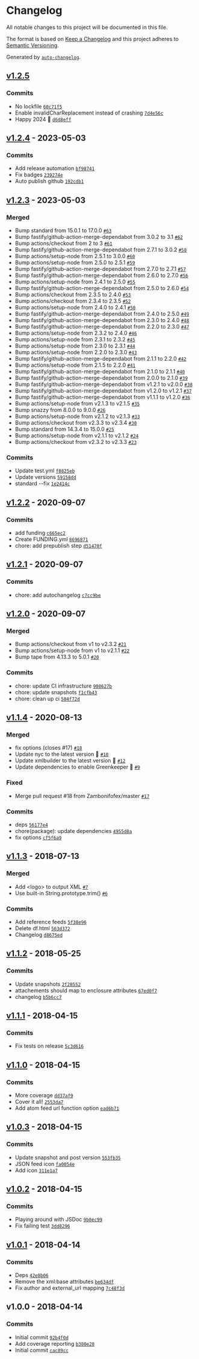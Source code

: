 # Changelog

All notable changes to this project will be documented in this file.

The format is based on [Keep a Changelog](https://keepachangelog.com/en/1.0.0/)
and this project adheres to [Semantic Versioning](https://semver.org/spec/v2.0.0.html).

Generated by [`auto-changelog`](https://github.com/CookPete/auto-changelog).

## [v1.2.5](https://github.com/bcomnes/jsonfeed-to-atom/compare/v1.2.4...v1.2.5)

### Commits

- No lockfile [`60c71f5`](https://github.com/bcomnes/jsonfeed-to-atom/commit/60c71f5772ed3d33a918980ad5fc4409d45c81a5)
- Enable invalidCharReplacement instead of crashing [`7d4e56c`](https://github.com/bcomnes/jsonfeed-to-atom/commit/7d4e56c2ed2f43cbe89cdb85bd82a6de934fbed5)
- Happy 2024 🎉 [`d6d8eff`](https://github.com/bcomnes/jsonfeed-to-atom/commit/d6d8eff82251b15be7e2b0d62b04c8d682fcb900)

## [v1.2.4](https://github.com/bcomnes/jsonfeed-to-atom/compare/v1.2.3...v1.2.4) - 2023-05-03

### Commits

- Add release automation [`bf98741`](https://github.com/bcomnes/jsonfeed-to-atom/commit/bf98741b3837ff914e18dfa367e8856d2b01c2d8)
- Fix badges [`239274e`](https://github.com/bcomnes/jsonfeed-to-atom/commit/239274ee5ad15bcdb8c3b3332f63c00d381f9432)
- Auto publish github [`192cdb1`](https://github.com/bcomnes/jsonfeed-to-atom/commit/192cdb12e4fecef5626dd008abcc92f4c91be1f6)

## [v1.2.3](https://github.com/bcomnes/jsonfeed-to-atom/compare/v1.2.2...v1.2.3) - 2023-05-03

### Merged

- Bump standard from 15.0.1 to 17.0.0 [`#63`](https://github.com/bcomnes/jsonfeed-to-atom/pull/63)
- Bump fastify/github-action-merge-dependabot from 3.0.2 to 3.1 [`#62`](https://github.com/bcomnes/jsonfeed-to-atom/pull/62)
- Bump actions/checkout from 2 to 3 [`#61`](https://github.com/bcomnes/jsonfeed-to-atom/pull/61)
- Bump fastify/github-action-merge-dependabot from 2.7.1 to 3.0.2 [`#58`](https://github.com/bcomnes/jsonfeed-to-atom/pull/58)
- Bump actions/setup-node from 2.5.1 to 3.0.0 [`#60`](https://github.com/bcomnes/jsonfeed-to-atom/pull/60)
- Bump actions/setup-node from 2.5.0 to 2.5.1 [`#59`](https://github.com/bcomnes/jsonfeed-to-atom/pull/59)
- Bump fastify/github-action-merge-dependabot from 2.7.0 to 2.7.1 [`#57`](https://github.com/bcomnes/jsonfeed-to-atom/pull/57)
- Bump fastify/github-action-merge-dependabot from 2.6.0 to 2.7.0 [`#56`](https://github.com/bcomnes/jsonfeed-to-atom/pull/56)
- Bump actions/setup-node from 2.4.1 to 2.5.0 [`#55`](https://github.com/bcomnes/jsonfeed-to-atom/pull/55)
- Bump fastify/github-action-merge-dependabot from 2.5.0 to 2.6.0 [`#54`](https://github.com/bcomnes/jsonfeed-to-atom/pull/54)
- Bump actions/checkout from 2.3.5 to 2.4.0 [`#53`](https://github.com/bcomnes/jsonfeed-to-atom/pull/53)
- Bump actions/checkout from 2.3.4 to 2.3.5 [`#52`](https://github.com/bcomnes/jsonfeed-to-atom/pull/52)
- Bump actions/setup-node from 2.4.0 to 2.4.1 [`#50`](https://github.com/bcomnes/jsonfeed-to-atom/pull/50)
- Bump fastify/github-action-merge-dependabot from 2.4.0 to 2.5.0 [`#49`](https://github.com/bcomnes/jsonfeed-to-atom/pull/49)
- Bump fastify/github-action-merge-dependabot from 2.3.0 to 2.4.0 [`#48`](https://github.com/bcomnes/jsonfeed-to-atom/pull/48)
- Bump fastify/github-action-merge-dependabot from 2.2.0 to 2.3.0 [`#47`](https://github.com/bcomnes/jsonfeed-to-atom/pull/47)
- Bump actions/setup-node from 2.3.2 to 2.4.0 [`#46`](https://github.com/bcomnes/jsonfeed-to-atom/pull/46)
- Bump actions/setup-node from 2.3.1 to 2.3.2 [`#45`](https://github.com/bcomnes/jsonfeed-to-atom/pull/45)
- Bump actions/setup-node from 2.3.0 to 2.3.1 [`#44`](https://github.com/bcomnes/jsonfeed-to-atom/pull/44)
- Bump actions/setup-node from 2.2.0 to 2.3.0 [`#43`](https://github.com/bcomnes/jsonfeed-to-atom/pull/43)
- Bump fastify/github-action-merge-dependabot from 2.1.1 to 2.2.0 [`#42`](https://github.com/bcomnes/jsonfeed-to-atom/pull/42)
- Bump actions/setup-node from 2.1.5 to 2.2.0 [`#41`](https://github.com/bcomnes/jsonfeed-to-atom/pull/41)
- Bump fastify/github-action-merge-dependabot from 2.1.0 to 2.1.1 [`#40`](https://github.com/bcomnes/jsonfeed-to-atom/pull/40)
- Bump fastify/github-action-merge-dependabot from 2.0.0 to 2.1.0 [`#39`](https://github.com/bcomnes/jsonfeed-to-atom/pull/39)
- Bump fastify/github-action-merge-dependabot from v1.2.1 to v2.0.0 [`#38`](https://github.com/bcomnes/jsonfeed-to-atom/pull/38)
- Bump fastify/github-action-merge-dependabot from v1.2.0 to v1.2.1 [`#37`](https://github.com/bcomnes/jsonfeed-to-atom/pull/37)
- Bump fastify/github-action-merge-dependabot from v1.1.1 to v1.2.0 [`#36`](https://github.com/bcomnes/jsonfeed-to-atom/pull/36)
- Bump actions/setup-node from v2.1.3 to v2.1.5 [`#35`](https://github.com/bcomnes/jsonfeed-to-atom/pull/35)
- Bump snazzy from 8.0.0 to 9.0.0 [`#26`](https://github.com/bcomnes/jsonfeed-to-atom/pull/26)
- Bump actions/setup-node from v2.1.2 to v2.1.3 [`#33`](https://github.com/bcomnes/jsonfeed-to-atom/pull/33)
- Bump actions/checkout from v2.3.3 to v2.3.4 [`#30`](https://github.com/bcomnes/jsonfeed-to-atom/pull/30)
- Bump standard from 14.3.4 to 15.0.0 [`#25`](https://github.com/bcomnes/jsonfeed-to-atom/pull/25)
- Bump actions/setup-node from v2.1.1 to v2.1.2 [`#24`](https://github.com/bcomnes/jsonfeed-to-atom/pull/24)
- Bump actions/checkout from v2.3.2 to v2.3.3 [`#23`](https://github.com/bcomnes/jsonfeed-to-atom/pull/23)

### Commits

- Update test.yml [`f8825eb`](https://github.com/bcomnes/jsonfeed-to-atom/commit/f8825eba1ce9c706469cfbfc1239df4f4f016389)
- Update versions [`59158dd`](https://github.com/bcomnes/jsonfeed-to-atom/commit/59158ddff375c522128c49b456723733050953df)
- standard --fix [`1e2414c`](https://github.com/bcomnes/jsonfeed-to-atom/commit/1e2414cbf696da89ba01dcc42c55c9625f430cf3)

## [v1.2.2](https://github.com/bcomnes/jsonfeed-to-atom/compare/v1.2.1...v1.2.2) - 2020-09-07

### Commits

- add funding [`c665ec2`](https://github.com/bcomnes/jsonfeed-to-atom/commit/c665ec205b6f93f2697596e1c5cb438f42213ab8)
- Create FUNDING.yml [`8696871`](https://github.com/bcomnes/jsonfeed-to-atom/commit/8696871b052ebf7d6b6906432f700d1a179ff759)
- chore: add prepublish step [`d51470f`](https://github.com/bcomnes/jsonfeed-to-atom/commit/d51470f1f5ad63c0fe5a46c9fbeddb1023535ede)

## [v1.2.1](https://github.com/bcomnes/jsonfeed-to-atom/compare/v1.2.0...v1.2.1) - 2020-09-07

### Commits

- chore: add autochangelog [`c7cc9be`](https://github.com/bcomnes/jsonfeed-to-atom/commit/c7cc9be743f850f8832adcd693e5caf153b9e08b)

## [v1.2.0](https://github.com/bcomnes/jsonfeed-to-atom/compare/v1.1.4...v1.2.0) - 2020-09-07

### Merged

- Bump actions/checkout from v1 to v2.3.2 [`#21`](https://github.com/bcomnes/jsonfeed-to-atom/pull/21)
- Bump actions/setup-node from v1 to v2.1.1 [`#22`](https://github.com/bcomnes/jsonfeed-to-atom/pull/22)
- Bump tape from 4.13.3 to 5.0.1 [`#20`](https://github.com/bcomnes/jsonfeed-to-atom/pull/20)

### Commits

- chore: update CI infrastructure [`908627b`](https://github.com/bcomnes/jsonfeed-to-atom/commit/908627bce56cdc441c33bcc324f202170a9104de)
- chore: update snapshots [`f1cfb43`](https://github.com/bcomnes/jsonfeed-to-atom/commit/f1cfb437e3f91e9b7b39a3ac3bd198d644cdb812)
- chore: clean up ci [`504f72d`](https://github.com/bcomnes/jsonfeed-to-atom/commit/504f72d6adffd9e74565bff6697630aa724911b4)

## [v1.1.4](https://github.com/bcomnes/jsonfeed-to-atom/compare/v1.1.3...v1.1.4) - 2020-08-13

### Merged

- fix options (closes #17) [`#18`](https://github.com/bcomnes/jsonfeed-to-atom/pull/18)
- Update nyc to the latest version 🚀 [`#10`](https://github.com/bcomnes/jsonfeed-to-atom/pull/10)
- Update xmlbuilder to the latest version 🚀 [`#12`](https://github.com/bcomnes/jsonfeed-to-atom/pull/12)
- Update dependencies to enable Greenkeeper 🌴 [`#9`](https://github.com/bcomnes/jsonfeed-to-atom/pull/9)

### Fixed

- Merge pull request #18 from Zambonifofex/master [`#17`](https://github.com/bcomnes/jsonfeed-to-atom/issues/17)

### Commits

- deps [`56177e4`](https://github.com/bcomnes/jsonfeed-to-atom/commit/56177e4505838ac25b6c347296c00a20fdda02e1)
- chore(package): update dependencies [`4955d8a`](https://github.com/bcomnes/jsonfeed-to-atom/commit/4955d8aab04f3297e53072e94cb367af7c8162de)
- fix options [`cf5f6a9`](https://github.com/bcomnes/jsonfeed-to-atom/commit/cf5f6a9b2fd55454d98f8e7f930be39b10f1a00f)

## [v1.1.3](https://github.com/bcomnes/jsonfeed-to-atom/compare/v1.1.2...v1.1.3) - 2018-07-13

### Merged

- Add &lt;logo&gt; to output XML [`#7`](https://github.com/bcomnes/jsonfeed-to-atom/pull/7)
- Use built-in String.prototype.trim() [`#6`](https://github.com/bcomnes/jsonfeed-to-atom/pull/6)

### Commits

- Add reference feeds [`5f38e96`](https://github.com/bcomnes/jsonfeed-to-atom/commit/5f38e96b7752ba896554c8a8569f4fc3bf3b616b)
- Delete df.html [`563d372`](https://github.com/bcomnes/jsonfeed-to-atom/commit/563d372480f4375a45aa0d06e94cd76160abe699)
- Changelog [`d8675ed`](https://github.com/bcomnes/jsonfeed-to-atom/commit/d8675ed4e70c3b26c354f967de6b51dc6f0a5b87)

## [v1.1.2](https://github.com/bcomnes/jsonfeed-to-atom/compare/v1.1.1...v1.1.2) - 2018-05-25

### Commits

- Update snapshots [`2f28552`](https://github.com/bcomnes/jsonfeed-to-atom/commit/2f28552fe6c296366021e7c52450522ab539e254)
- attachements should map to enclosure attributes [`67ed0f7`](https://github.com/bcomnes/jsonfeed-to-atom/commit/67ed0f7134cae6d1b67cd3591fe80d7589962d52)
- changelog [`b5b6cc7`](https://github.com/bcomnes/jsonfeed-to-atom/commit/b5b6cc7120f3249680e9f435ef72098d182393f4)

## [v1.1.1](https://github.com/bcomnes/jsonfeed-to-atom/compare/v1.1.0...v1.1.1) - 2018-04-15

### Commits

- Fix tests on release [`5c3d616`](https://github.com/bcomnes/jsonfeed-to-atom/commit/5c3d6163f6c15050196dda5e3df1d2602e8cd209)

## [v1.1.0](https://github.com/bcomnes/jsonfeed-to-atom/compare/v1.0.3...v1.1.0) - 2018-04-15

### Commits

- More coverage [`dd37af9`](https://github.com/bcomnes/jsonfeed-to-atom/commit/dd37af9cab58220f32e7d3b53895ea06b03877d4)
- Cover it all! [`2553da7`](https://github.com/bcomnes/jsonfeed-to-atom/commit/2553da77e0c3c792cb6fe63f8e41994d69f799b2)
- Add atom feed url function option [`ead6b71`](https://github.com/bcomnes/jsonfeed-to-atom/commit/ead6b71f33c31986bb0d4fec46c709e8df55480e)

## [v1.0.3](https://github.com/bcomnes/jsonfeed-to-atom/compare/v1.0.2...v1.0.3) - 2018-04-15

### Commits

- Update snapshot and post version [`553fb35`](https://github.com/bcomnes/jsonfeed-to-atom/commit/553fb35f6013676d6d507b50ce19304c5610f967)
- JSON feed icon [`fa0054e`](https://github.com/bcomnes/jsonfeed-to-atom/commit/fa0054e7358fb4a9681e85353f8cc9d53f020fcd)
- Add icon [`311e1a7`](https://github.com/bcomnes/jsonfeed-to-atom/commit/311e1a755e09a4fca74b57b59660856f02c24c3d)

## [v1.0.2](https://github.com/bcomnes/jsonfeed-to-atom/compare/v1.0.1...v1.0.2) - 2018-04-15

### Commits

- Playing around with JSDoc [`9b0ec99`](https://github.com/bcomnes/jsonfeed-to-atom/commit/9b0ec99116a5545d53e3817ea9b3e72ba91fa7ae)
- Fix failing test [`3dd8296`](https://github.com/bcomnes/jsonfeed-to-atom/commit/3dd8296a99d79b011cb770f494da64f0bd159bfe)

## [v1.0.1](https://github.com/bcomnes/jsonfeed-to-atom/compare/v1.0.0...v1.0.1) - 2018-04-14

### Commits

- Deps [`42e8b06`](https://github.com/bcomnes/jsonfeed-to-atom/commit/42e8b06cd79e5a7d71f6c3be6a3806559b8b6a81)
- Remove the xml:base attributes [`be634df`](https://github.com/bcomnes/jsonfeed-to-atom/commit/be634df4c88ad3610af0ee5fce6d591b2bf3274e)
- Fix author and external_url mapping [`7c48f3d`](https://github.com/bcomnes/jsonfeed-to-atom/commit/7c48f3d8bb5e3940efeea8f97e34d3014e44df58)

## v1.0.0 - 2018-04-14

### Commits

- Initial commit [`92b4f0d`](https://github.com/bcomnes/jsonfeed-to-atom/commit/92b4f0da033d64cd4fc3fd17662cf1dc95a53469)
- Add coverage reporting [`b380e28`](https://github.com/bcomnes/jsonfeed-to-atom/commit/b380e28ed69d494a37e8080c53cea2742e39ab3c)
- Initial commit [`cac89cc`](https://github.com/bcomnes/jsonfeed-to-atom/commit/cac89ccf444b0c904daea21044f3324cef30275f)

